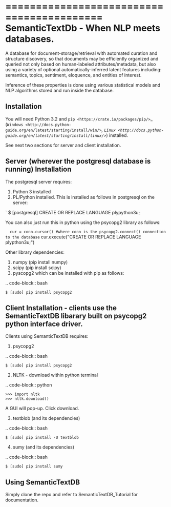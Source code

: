 ==========================================
SemanticTextDb - When NLP meets databases.
==========================================

A database for document-storage/retrieval with automated curation
and structure discovery, so that documents may be efficiently organized 
and queried not only based on human-labeled attributes/metadata, but also using 
a variety of optional automatically-inferred latent features including: 
semantics, topics, sentiment, eloquence, and entities of interest. 

Inference of these properties is done using various statistical models and 
NLP algorithms stored and run inside the database.

Installation
------------

You will need Python 3.2 and `pip <https://crate.io/packages/pip/>`_
(`Windows <http://docs.python-guide.org/en/latest/starting/install/win/>`_,
`Linux <http://docs.python-guide.org/en/latest/starting/install/linux/>`_) installed.

See next two sections for server and client installation.

Server (wherever the postgresql database is running) Installation
-----------------------------------------------------------------
The postgresql server requires:
1. Python 3 installed
2. PL/Python installed. This is installed as follows in postgresql on the server:


`	$ [postgresql] CREATE OR REPLACE LANGUAGE plypython3u;

You can also just run this in python using the psycopg2 library as follows:

`	cur = conn.cursor() #where conn is the psycopg2.connect() connection to the database
`	cur.execute("CREATE OR REPLACE LANGUAGE plypthon3u;")

Other library dependencies:
1. numpy (pip install numpy)
2. scipy (pip install scipy)
3. pyscopg2 which can be installed with pip as follows:

.. code-block:: bash

    $ [sudo] pip install psycopg2


Client Installation - clients use the SemanticTextDB libarary built on psycopg2 python interface driver.
---------------------------------------------------------------

Clients using SemanticTextDB requires:
1. psycopg2

.. code-block:: bash

    $ [sudo] pip install psycopg2

2. NLTK - download within python terminal

.. code-block:: python

    >>> import nltk
    >>> nltk.download()

A GUI will pop-up. Click download.

3. textblob (and its dependencies)

.. code-block:: bash

    $ [sudo] pip install -U textblob

4. sumy (and its dependencies)

.. code-block:: bash

    $ [sudo] pip install sumy


Using SemanticTextDB
--------------------

Simply clone the repo and refer to SemanticTextDB_Tutorial for documentation.
